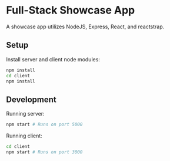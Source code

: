 # Full-Stack Showcase App

A showcase app utilizes NodeJS, Express, React, and reactstrap.

## Setup

Install server and client node modules:

```bash
npm install
cd client
npm install
```

## Development

Running server:

```bash
npm start # Runs on port 5000
```

Running client:

```bash
cd client
npm start # Runs on port 3000
```

